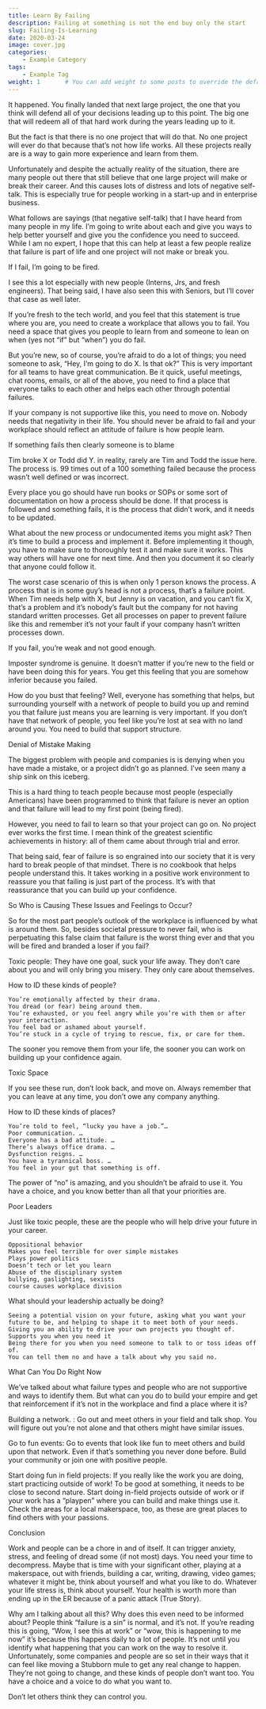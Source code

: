 ```yaml
---
title: Learn By Failing
description: Failing at something is not the end buy only the start
slug: Failing-Is-Learning
date: 2020-03-24
image: cover.jpg
categories:
    - Example Category
tags:
    - Example Tag
weight: 1       # You can add weight to some posts to override the default sorting (date descending)
---
```

It happened. You finally landed that next large project, the one that you think will defend all of your decisions leading up to this point. The big one that will redeem all of that hard work during the years leading up to it.

But the fact is that there is no one project that will do that. No one project will ever do that because that’s not how life works. All these projects really are is a way to gain more experience and learn from them.

Unfortunately and despite the actually reality of the situation, there are many people out there that still believe that one large project will make or break their career. And this causes lots of distress and lots of negative self-talk. This is especially true for people working in a start-up and in enterprise business.

What follows are sayings (that negative self-talk) that I have heard from many people in my life. I’m going to write about each and give you ways to help better yourself and give you the confidence you need to succeed. While I am no expert, I hope that this can help at least a few people realize that failure is part of life and one project will not make or break you.

If I fail, I’m going to be fired.

I see this a lot especially with new people (Interns, Jrs, and fresh engineers). That being said, I have also seen this with Seniors, but I’ll cover that case as well later.

If you’re fresh to the tech world, and you feel that this statement is true where you are, you need to create a workplace that allows you to fail. You need a space that gives you people to learn from and someone to lean on when (yes not “if” but “when”) you do fail.

But you’re new, so of course, you’re afraid to do a lot of things; you need someone to ask, “Hey, I’m going to do X. Is that ok?” This is very important for all teams to have great communication. Be it quick, useful meetings, chat rooms, emails, or all of the above, you need to find a place that everyone talks to each other and helps each other through potential failures.

If your company is not supportive like this, you need to move on. Nobody needs that negativity in their life. You should never be afraid to fail and your workplace should reflect an attitude of failure is how people learn.

If something fails then clearly someone is to blame

Tim broke X or Todd did Y. in reality, rarely are Tim and Todd the issue here. The process is. 99 times out of a 100 something failed because the process wasn’t well defined or was incorrect.

Every place you go should have run books or SOPs or some sort of documentation on how a process should be done. If that process is followed and something fails, it is the process that didn’t work, and it needs to be updated.

What about the new process or undocumented items you might ask? Then it’s time to build a process and implement it. Before implementing it though, you have to make sure to thoroughly test it and make sure it works. This way others will have one for next time. And then you document it so clearly that anyone could follow it.

The worst case scenario of this is when only 1 person knows the process. A process that is in some guy’s head is not a process, that’s a failure point. When Tim needs help with X, but Jenny is on vacation, and you can’t fix X, that’s a problem and it’s nobody’s fault but the company for not having standard written processes. Get all processes on paper to prevent failure like this and remember it’s not your fault if your company hasn’t written processes down.

If you fail, you’re weak and not good enough.

Imposter syndrome is genuine. It doesn’t matter if you’re new to the field or have been doing this for years. You get this feeling that you are somehow inferior because you failed.

How do you bust that feeling? Well, everyone has something that helps, but surrounding yourself with a network of people to build you up and remind you that failure just means you are learning is very important. If you don’t have that network of people, you feel like you’re lost at sea with no land around you. You need to build that support structure.

Denial of Mistake Making

The biggest problem with people and companies is is denying when you have made a mistake, or a project didn’t go as planned. I’ve seen many a ship sink on this iceberg.

This is a hard thing to teach people because most people (especially Americans) have been programmed to think that failure is never an option and that failure will lead to my first point (being fired).

However, you need to fail to learn so that your project can go on. No project ever works the first time. I mean think of the greatest scientific achievements in history: all of them came about through trial and error.

That being said, fear of failure is so engrained into our society that it is very hard to break people of that mindset. There is no cookbook that helps people understand this. It takes working in a positive work environment to reassure you that failing is just part of the process. It’s with that reassurance that you can build up your confidence.

So Who is Causing These Issues and Feelings to Occur?

So for the most part people’s outlook of the workplace is influenced by what is around them. So, besides societal pressure to never fail, who is perpetuating this false claim that failure is the worst thing ever and that you will be fired and branded a loser if you fail?

Toxic people: They have one goal, suck your life away. They don’t care about you and will only bring you misery. They only care about themselves.

How to ID these kinds of people?

    You’re emotionally affected by their drama.
    You dread (or fear) being around them.
    You’re exhausted, or you feel angry while you’re with them or after your interaction.
    You feel bad or ashamed about yourself.
    You’re stuck in a cycle of trying to rescue, fix, or care for them.

The sooner you remove them from your life, the sooner you can work on building up your confidence again.

Toxic Space

If you see these run, don’t look back, and move on. Always remember that you can leave at any time, you don’t owe any company anything.

How to ID these kinds of places?

    You’re told to feel, “lucky you have a job.”…
    Poor communication. …
    Everyone has a bad attitude. …
    There’s always office drama. …
    Dysfunction reigns. …
    You have a tyrannical boss. …
    You feel in your gut that something is off.

The power of “no” is amazing, and you shouldn’t be afraid to use it. You have a choice, and you know better than all that your priorities are.

Poor Leaders

Just like toxic people, these are the people who will help drive your future in your career.

    Oppositional behavior
    Makes you feel terrible for over simple mistakes
    Plays power politics
    Doesn’t tech or let you learn
    Abuse of the disciplinary system
    bullying, gaslighting, sexists
    course causes workplace division

What should your leadership actually be doing?

    Seeing a potential vision on your future, asking what you want your future to be, and helping to shape it to meet both of your needs.
    Giving you an ability to drive your own projects you thought of.
    Supports you when you need it
    Being there for you when you need someone to talk to or toss ideas off of.
    You can tell them no and have a talk about why you said no.

What Can You Do Right Now

We’ve talked about what failure types and people who are not supportive and ways to identify them. But what can you do to build your empire and get that reinforcement if it’s not in the workplace and find a place where it is?

Building a network. : Go out and meet others in your field and talk shop. You will figure out you’re not alone and that others might have similar issues.

Go to fun events: Go to events that look like fun to meet others and build upon that network. Even if that’s something you never done before. Build your community or join one with positive people.

Start doing fun in field projects: If you really like the work you are doing, start practicing outside of work! To be good at something, it needs to be close to second nature. Start doing in-field projects outside of work or if your work has a “playpen” where you can build and make things use it. Check the areas for a local makerspace, too, as these are great places to find others with your passions.

Conclusion

Work and people can be a chore in and of itself. It can trigger anxiety, stress, and feeling of dread some (if not most) days. You need your time to decompress. Maybe that is time with your significant other, playing at a makerspace, out with friends, building a car, writing, drawing, video games; whatever it might be, think about yourself and what you like to do. Whatever your life stress is, think about yourself. Your health is worth more than ending up in the ER because of a panic attack (True Story).

Why am I talking about all this? Why does this even need to be informed about? People think “failure is a sin” is normal, and it’s not. If you’re reading this is going, “Wow, I see this at work” or “wow, this is happening to me now” it’s because this happens daily to a lot of people. It’s not until you identify what happening that you can work on the way to resolve it. Unfortunately, some companies and people are so set in their ways that it can feel like moving a Stubborn mule to get any real change to happen. They’re not going to change, and these kinds of people don’t want too. You have a choice and a voice to do what you want to.

Don’t let others think they can control you.
